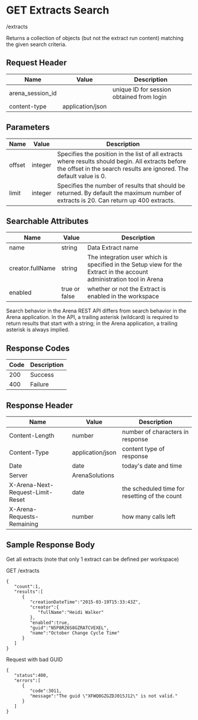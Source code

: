 # GET Extracts Search


/extracts

Returns a collection of  objects \(but not the extract run content\) matching the given search criteria.

## Request Header

| Name | Value | Description |
|  --- |  --- |  --- | 
| arena_session_id |   | unique ID for session obtained from login |
| content\-type | application/json |   |

## Parameters

| Name | Value | Description |
|  --- |  --- |  --- | 
| offset | integer | Specifies the position in the list of all extracts where results should begin. All extracts before the offset in the search results are ignored. The default value is 0. |
| limit | integer | Specifies the number of results that should be returned. By default the maximum number of extracts is 20. Can return up 400 extracts. |

## Searchable Attributes

| Name | Value | Description |
|  --- |  --- |  --- | 
| name | string | Data Extract name |
| creator.fullName | string | The integration user which is specified in the Setup view for the Extract in the account administration tool in Arena |
| enabled | true or false | whether or not the Extract is enabled in the workspace |

Search behavior in the Arena REST API differs from search behavior in the Arena application. In the API, a trailing asterisk \(wildcard\) is required to return results that start with a string; in the Arena application, a trailing asterisk is always implied.

## Response Codes

| Code | Description |
|  --- |  --- | 
| 200 | Success |
| 400 | Failure |

## Response Header

| Name | Value | Description |
|  --- |  --- |  --- | 
| Content\-Length | number | number of characters in response |
| Content\-Type | application/json | content type of response |
| Date | date | today's date and time |
| Server | ArenaSolutions |   |
| X\-Arena\-Next\-Request\-Limit\-Reset  | date | the scheduled time for resetting of the count |
| X\-Arena\-Requests\-Remaining  | number | how many calls left |

## Sample Response Body
Get all extracts \(note that only 1 extract can be defined per workspace\)

GET /extracts

```
{  
   "count":1,
   "results":[  
      {  
         "creationDateTime":"2015-03-19T15:33:43Z",
         "creator":{  
            "fullName":"Heidi Walker"
         },
         "enabled":true,
         "guid":"N5P8RZ6S8GZRATCVEXEL",
         "name":"October Change Cycle Time"
      }
   ]
}
```
Request with bad GUID

```
{  
   "status":400,
   "errors":[  
      {  
         "code":3011,
         "message":"The guid \"XFWQ0GZGZDJ015J12\" is not valid."
      }
   ]
}
```
